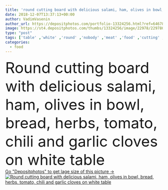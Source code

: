 ```yaml
---
title: 'round cutting board with delicious salami, ham, olives in bowl, bread, herbs, tomato, chili and garlic cloves on white table'
date: 2018-12-07T13:37:13+00:00
author: VadimVasenin
author_url: https://depositphotos.com/portfolio-13324256.html?ref=64678756
image: https://st4.depositphotos.com/thumbs/13324256/image/22978/229780626/api_thumb_450.jpg?forcejpeg=true
type: "post"
tags: ['table' ,'white' ,'round' ,'nobody' ,'meat' ,'food' ,'cutting' ,'wooden' ,'tasty' ,'delicious' ,'tomato' ,'herbs' ,'pepper' ,'vegetables' ,'bowl' ,'rosemary' ,'aromatic' ,'organic' ,'garlic' ,'wood' ,'sliced' ,'ingredients' ,'bread' ,'appetizer' ,'chili' ,'spices' ,'ham' ,'salami' ,'sausages' ,'olives' ,'cloves' ,'peppercorns' ,'cutting board' ,'close up' ]
categories: 
  - food
---
```

<div aling="center">
            <font size="60"> Round cutting board with delicious salami, ham, olives in bowl, bread, herbs, tomato, chili and garlic cloves on white table</font>   
</div>
<div>
    <a href='https://depositphotos.com/229780626/stock-photo-cutting-board-delicious-salami-ham.html?ref=64678756' target=_blank > Go "Depositphotos" to get lage size of this picture ->
        <img href='https://depositphotos.com/229780626/stock-photo-cutting-board-delicious-salami-ham.html?ref=64678756' src='https://st4.depositphotos.com/13324256/22978/i/950/depositphotos_229780626-stock-photo-cutting-board-delicious-salami-ham.jpg?forcejpeg=true' alt='Round cutting board with delicious salami, ham, olives in bowl, bread, herbs, tomato, chili and garlic cloves on white table' >
    </a>
</div>
